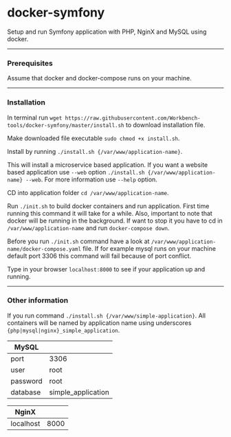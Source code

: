 # docker-symfony

Setup and run Symfony application with PHP, NginX and MySQL using docker.

---
### Prerequisites

Assume that docker and docker-compose runs on your machine.

---

### Installation

In terminal run `wget https://raw.githubusercontent.com/Workbench-tools/docker-symfony/master/install.sh` to download installation file.

Make downloaded file executable `sudo chmod +x install.sh`.

Install by running `./install.sh {/var/www/application-name}`.

This will install a microservice based application. If you want a website based application use `--web` option `./install.sh {/var/www/application-name} --web`. For more information use `--help` option.

CD into application folder `cd /var/www/application-name`.

Run `./init.sh` to build docker containers and run application. First time running this command it will take for a while. Also, important to note that docker will be running in the background. If want to stop it you have to cd in `/var/www/application-name` and run `docker-compose down`.

Before you run `./init.sh` command have a look at `/var/www/application-name/docker-compose.yaml` file. If for example mysql runs on your machine default port 3306 this command will fail because of port conflict.

Type in your browser `localhost:8000` to see if your application up and running.

---

### Other information

If you run command `./install.sh {/var/www/simple-application}`. All containers will be named by application name using underscores `{php|mysql|nginx}_simple_application`.

| MySQL |       |
| ----- | ----- |
| port  | 3306 |
| user  | root |
| password | root |
| database | simple_application |

| NginX |       |
| ----- | ----- |
| localhost  | 8000 |